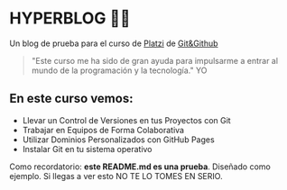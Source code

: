 # HYPERBLOG 🤙🏻
Un blog de prueba para el curso de [Platzi](https://platzi.com/home "Platzi") de [Git&Github](https://platzi.com/cursos/git-github/ "Git&Github")
>"Este curso me ha sido de gran ayuda para impulsarme a entrar al mundo de la programación y la tecnología."
> YO

## En este curso vemos: 
* Llevar un Control de Versiones en tus Proyectos con Git
* Trabajar en Equipos de Forma Colaborativa
* Utilizar Dominios Personalizados con GitHub Pages
* Instalar Git en tu sistema operativo

Como recordatorio: **este README.md es una prueba**. Diseñado como ejemplo. Si llegas a ver esto NO TE LO TOMES EN SERIO.
